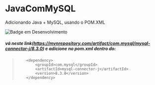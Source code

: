 # JavaComMySQL
Adicionando Java + MySQL, usando o POM.XML

![Badge em Desenvolvimento](http://img.shields.io/static/v1?label=STATUS&message=ESTUDANDO%20JAVA%20%20MYSQL&color=GREEN&style=for-the-badge)

##### vá neste link(https://mvnrepository.com/artifact/com.mysql/mysql-connector-j/8.3.0) e adicione no pom.xml dentro do:

<!-- https://mvnrepository.com/artifact/com.mysql/mysql-connector-j -->
> <dependencies>
>
>         <dependency>
>             <groupId>com.mysql</groupId>
>             <artifactId>mysql-connector-j</artifactId>
>             <version>8.3.0</version>
>         </dependency>
>
> </dependencies>
